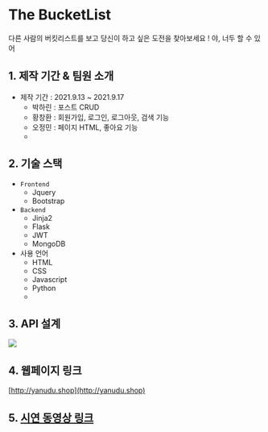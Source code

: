 
# The BucketList
다른 사람의 버킷리스트를 보고 당신이 하고 싶은 도전을 찾아보세요 !
야, 너두 할 수 있어

## 1. 제작 기간 & 팀원 소개
- 제작 기간 : 2021.9.13 ~ 2021.9.17
  - 박하린 : 포스트 CRUD
  - 황창환 : 회원가입, 로그인, 로그아웃, 검색 기능
  - 오정민 : 페이지 HTML, 좋아요 기능
  - 
## 2. 기술 스택
- `Frontend`
  - Jquery
  - Bootstrap
- `Backend`
  - Jinja2
  - Flask
  - JWT
  - MongoDB
- 사용 언어
  - HTML
  - CSS
  - Javascript
  - Python
  - 
## 3. API 설계
![](https://images.velog.io/images/khakaa/post/ca0937e5-e7f1-4705-8986-b46f862b1885/KakaoTalk_Photo_2021-09-17-22-11-14.png)

## 4. 웹페이지 링크 
[http://yanudu.shop](http://yanudu.shop)

## 5. [시연 동영상 링크](https://www.youtube.com/watch?v=LVbsXQ08I9k)
